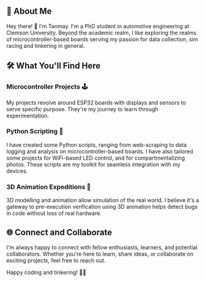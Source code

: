 ## 🚀 About Me

Hey there! 👋 I'm Tanmay. I'm a PhD student in automotive engineering at Clemson University. Beyond the academic realm, I like exploring the realms of microcontroller-based boards serving my passion for data collection, sim racing and tinkering in general.

## 🛠️ What You'll Find Here

### Microcontroller Projects 🕹️

My projects revolve around ESP32 boards with displays and sensors to serve specific purpose. They're my journey to learn through experimentation.

### Python Scripting 🐍

I have created some Python scripts, ranging from web-scraping to data logging and analysis on microcontroller-based boards. I have also tailored some projects for WiFi-based LED control, and for compartmentalizing photos. These scripts are my toolkit for seamless integration with my devices.

### 3D Animation Expeditions 🚀

3D modelling and animation allow simulation of the real world. I believe it's a gateway to pre-execution verification using 3D animation helps detect bugs in code without loss of real hardware.

## 🌐 Connect and Collaborate

I'm always happy to connect with fellow enthusiasts, learners, and potential collaborators. Whether you're here to learn, share ideas, or collaborate on exciting projects, feel free to reach out.

Happy coding and tinkering! 🚗💨
